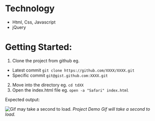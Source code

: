 # Technology

- Html, Css, Javascript
- jQuery

# Getting Started:

1. Clone the project from github eg.

- Latest commit `git clone https://github.com/XXXX/XXXX.git`
- Specific commit `git@gist.github.com:XXXX.git`

2. Move into the directory eg. `cd tdXX`
3. Open the index.html file eg. `open -a "Safari" index.html`

Expected output:

![Gif may take a second to load.](https://github.com/jacob30/gh-assets/blob/main/td2.gif "Project Demo Gif")
_Project Demo Gif will take a second to load._
